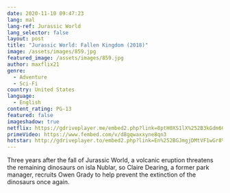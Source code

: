 ```yaml
---
date: 2020-11-10 09:47:23
lang: mal
lang-ref: Jurassic World
lang_selector: false
layout: post
title: "Jurassic World: Fallen Kingdom (2018)"
image: /assets/images/859.jpg
featured_image: /assets/images/859.jpg
author: maxflix21
genre:
  - Adventure
  - Sci-Fi
country: United States
language:
  - English
content_rating: PG-13
featured: false
imageshadow: true
netflix: https://gdriveplayer.me/embed2.php?link=8ptH0XS1lX%252B3kGdm6CSNkAwYx0giEAWsv%252FdSLJa9YzMZ24yHpmwGBNJV1yVlwseqA%252BEkBb81Zqq9msgbq3x1pg4BZvexvij8XrJ6M8Lx4eFNxTJzsnuGAbIuIm%252BeA%252BDU0qrHKzWvmU50txZ2rx42i2XLgHe6x9DSgnUINK%252FL%252F0cC4w2wexV8To%252BFb4%252B2sa%252BuI%253D
primeVideo: https://www.fembed.com/v/d8gqwaxxyne8qn3
hotstar: http://gdriveplayer.to/embed2.php?link=En%252BGJmgjDMtVF1wGr8%252F3ggRRE%252FlIOhzX%252FAmDX2AtquajuBxa%252Bvyx9d87SGTana3GY5ONFEYlKbH7aY1qkZ%252BP5i50rGVI%252F2nEoFyVczV82BlgKrd77%252F28dPaIlxMG13LzgC6EjyNz5x3kSO46ewtnGI0fkqjjBUo%252FKZvFJQ0dFV3wUiEz55bPZX6fC5l8yAK4%252BkVZ0gskiytUhsM39ivs9PGuod6Ohuc1cj6NYfxMjHPoC1ZC5XkCXPWNTjXPm1mqPUMDFlk4yDfNmuSm%252FZ137n8pNaCl9g7aqfnDcMf37%252FkeFHoe6OSoxDtt9hhSUkElU%253D
---
```

Three years after the fall of Jurassic World, a volcanic eruption threatens the remaining dinosaurs on isla Nublar, so Claire Dearing, a former park manager, recruits Owen Grady to help prevent the extinction of the dinosaurs once again.